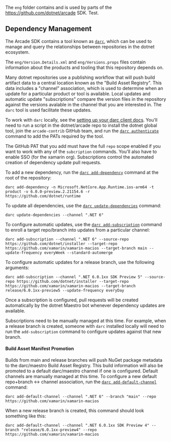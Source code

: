 The `eng` folder contains and is used by parts of the https://github.com/dotnet/arcade SDK. Test.

## Dependency Management
The Arcade SDK contains a tool known as [`darc`][0], which can be used to manage
and query the relationships between repositories in the dotnet ecosystem.

The `eng/Version.Details.xml` and `eng/Versions.props` files contain information
about the products and tooling that this repository depends on.

Many dotnet repositories use a publishing workflow that will push build artifact data
to a central location known as the "Build Asset Registry".  This data includes
a "channel" association, which is used to determine when an update for a particular
product or tool is available.  Local updates and automatic update "subscriptions"
compare the version files in the repository against the versions avalable in the
channel that you are interested in.  The `darc` tool is used facilitate these updates.

To work with `darc` locally, see the [setting up your darc client docs][1].
You'll need to run a script in the dotnet/arcade repo to install the dotnet global
tool, join the `arcade-contrib` GitHub team, and run the [`darc authenticate`][2]
command to add the PATs required by the tool.

The GitHub PAT that you add must have the full `repo` scope enabled if you
want to work with any of the `subcription` commands. You'll also have to
enable SSO (for the xamarin org). Subscriptions control the automated creation
of dependency update pull requests.


To add a new dependency, run the [`darc add-dependency`][3] command at the root
of the repository:
```
darc add-dependency -n Microsoft.NetCore.App.Runtime.ios-arm64 -t product -v 6.0.0-preview.2.21154.6 -r https://github.com/dotnet/runtime
```

To update all dependencies, use the [`darc update-dependencies`][4] command:
```
darc update-dependencies --channel ".NET 6"
```

To configure automatic updates, use the [`darc add-subscription`][5] command
to enroll a target repo/branch into updates from a particular channel:
```
darc add-subscription --channel ".NET 6" --source-repo https://github.com/dotnet/installer --target-repo https://github.com/xamarin/xamarin-macios --target-branch main --update-frequency everyWeek --standard-automerge
```

To configure automatic updates for a release branch, use the following arguments:

```
darc add-subscription --channel ".NET 6.0.1xx SDK Preview 5" --source-repo https://github.com/dotnet/installer --target-repo https://github.com/xamarin/xamarin-macios --target-branch release/6.0.1xx-preview5 --update-frequency everyDay
```

Once a subscription is configured, pull requests will be created automatically
by the dotnet Maestro bot whenever dependency updates are available.

Subscriptions need to be manually managed at this time.  For example, when a
release branch is created, someone with `darc` installed locally will need to
run the `add-subscription` command to configure updates against that new branch.


#### Build Asset Manifest Promotion

Builds from main and release branches will push NuGet package metadata to the
darc/maestro Build Asset Registry.  This build information will also be promoted
to a default darc/maestro channel if one is configured.  Default channels are
manually managed at this time.  To configure a new default repo+branch <-> channel
association, run the [`darc add-default-channel`][6] command:
```
darc add-default-channel --channel ".NET 6" --branch "main" --repo https://github.com/xamarin/xamarin-macios
```

When a new release branch is created, this command should look something like this:
```
darc add-default-channel --channel ".NET 6.0.1xx SDK Preview 4" --branch "release/6.0.1xx-preview4" --repo https://github.com/xamarin/xamarin-macios
```


[0]: https://github.com/dotnet/arcade/blob/ea609b8e036359934332480de9336d98fcbb3f91/Documentation/Darc.md
[1]: https://github.com/dotnet/arcade/blob/ea609b8e036359934332480de9336d98fcbb3f91/Documentation/Darc.md#setting-up-your-darc-client
[2]: https://github.com/dotnet/arcade/blob/ea609b8e036359934332480de9336d98fcbb3f91/Documentation/Darc.md#authenticate
[3]: https://github.com/dotnet/arcade/blob/ea609b8e036359934332480de9336d98fcbb3f91/Documentation/Darc.md#add-dependency
[4]: https://github.com/dotnet/arcade/blob/ea609b8e036359934332480de9336d98fcbb3f91/Documentation/Darc.md#update-dependencies
[5]: https://github.com/dotnet/arcade/blob/ea609b8e036359934332480de9336d98fcbb3f91/Documentation/Darc.md#add-subscription
[6]: https://github.com/dotnet/arcade/blob/ea609b8e036359934332480de9336d98fcbb3f91/Documentation/Darc.md#add-default-channel
